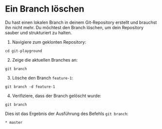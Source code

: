 # Ein Branch löschen

Du hast einen lokalen Branch in deinem Git-Repository erstellt und brauchst ihn nicht mehr. Du möchtest den Branch löschen, um dein Repository sauber und strukturiert zu halten.

1. Navigiere zum geklonten Repository:

```shell
cd git-playground
```

2. Zeige die aktuellen Branches an:

```shell
git branch
```

3. Lösche den Branch `feature-1`:

```shell
git branch -d feature-1
```

4. Verifiziere, dass der Branch gelöscht wurde:

```shell
git branch
```

Dies ist das Ergebnis der Ausführung des Befehls `git branch`:

```
* master
```
